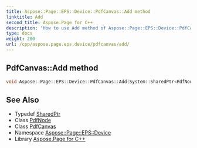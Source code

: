 ```yaml
---
title: Aspose::Page::EPS::Device::PdfCanvas::Add method
linktitle: Add
second_title: Aspose.Page for C++
description: 'How to use Add method of Aspose::Page::EPS::Device::PdfCanvas class in C++.'
type: docs
weight: 200
url: /cpp/aspose.page.eps.device/pdfcanvas/add/
---
```

## PdfCanvas::Add method




```cpp
void Aspose::Page::EPS::Device::PdfCanvas::Add(System::SharedPtr<PdfNode> node)
```

## See Also

* Typedef [SharedPtr](../../../system/sharedptr/)
* Class [PdfNode](../../pdfnode/)
* Class [PdfCanvas](../)
* Namespace [Aspose::Page::EPS::Device](../../)
* Library [Aspose.Page for C++](../../../)
